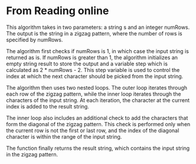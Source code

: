 # From Reading online 

This algorithm takes in two parameters: a string s and an integer numRows. The output is the string in a zigzag pattern, where the number of rows is specified by numRows.

The algorithm first checks if numRows is 1, in which case the input string is returned as is. If numRows is greater than 1, the algorithm initializes an empty string result to store the output and a variable step which is calculated as 2 * numRows - 2. This step variable is used to control the index at which the next character should be picked from the input string.

The algorithm then uses two nested loops. The outer loop iterates through each row of the zigzag pattern, while the inner loop iterates through the characters of the input string. At each iteration, the character at the current index is added to the result string.

The inner loop also includes an additional check to add the characters that form the diagonal of the zigzag pattern. This check is performed only when the current row is not the first or last row, and the index of the diagonal character is within the range of the input string.

The function finally returns the result string, which contains the input string in the zigzag pattern.